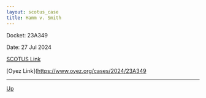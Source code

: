 ```yaml
---
layout: scotus_case
title: Hamm v. Smith
---
```


Docket: 23A349

Date: 27 Jul 2024

[SCOTUS Link](https://www.supremecourt.gov/opinions/23pdf/603us1r52_d18f.pdf)

[Oyez Link](https://www.oyez.org/cases/2024/23A349

---

[Up](./README.md)